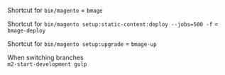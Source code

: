 Shortcut for `bin/magento` = `bmage`

Shortcut for `bin/magento setup:static-content:deploy --jobs=500 -f` = `bmage-deploy`

Shortcut for `bin/magento setup:upgrade` = `bmage-up`

When switching branches <br>
`m2-start-development gulp`
